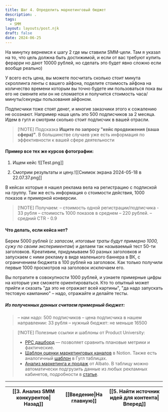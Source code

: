 ```yaml
---
title: Шаг 4. Определить маркетинговый бюджет
description: .
tags:
  - SMM
layout: layouts/post.njk
draft: false
date: 2024-06-25
---
```

На минутку вернемся к шагу 2 где мы ставили SMM-цели. Там я указал на то, что цель должна быть достижимой, и если от вас требуют купить ферарри но дают 10000 рублей, но сделать это будет явно сложно если вообще реально)

У всего есть цена, вы можете посчитать сколько стоит минута скроллинга ленты с вашего айфона, поделите стоимость айфона на количество времени которым вы точно будете им пользоваться пока вы его не смените или он не сломается и получится стоимость часа/минуты/секунды пользования айфоном.

Подписчики тоже стоят денег, и многие заказчики этого к сожалению не осознают. Например наша цель это 500 подписчиков за 2 месяца. Идем в гугл и смотрим сколько стоит подписчик в вашей отрасли. 

> [!NOTE] Подсказка
> **Ищите по запросу "кейс продвижения (ваша сфера)"**. В большинстве случаев уже есть информация по эффективности к вашей сфере деятельности

#### Пример все тех же курсов фотографии:

1. Ищем кейс
![[Test.png]]

2. Смотрим результаты и цену.![[Снимок экрана 2024-05-18 в 22.07.37.png]]

В кейсах которые я нашел реклама вела на регистрацию с подпиской на группу. Там же есть информация о стоимости действия, 1000 показов и примерной конверсии. 

> [!NOTE] Получаем:
> – стоимость одной регистрации/подписчика - 33 рубля
> – стоимость 1000 показов в среднем – 220 рублей.
> – средний CTR - 0.9

#### Что делать, если кейса нет?

Берем 5000 рублей (*с запасом, итоговые траты будут примерно 1000, сужу по своим экспериментам*) и делаем так называемый тест 50-ти заголовков. Креативим, придумываем 50 разных заголовков и запускаем с ними рекламу в виде маленького баннера в ВК, с ограничением бюджета в 100 рублей на заголовок. Как только получили первые 1000 просмотров на заголовок исключаем его. 

Вы потратите в совокупности 1000 рублей, и узнаете примерные цифры на которые уже сможете ориентироваться. Кто то опытный может прийти и сказать "да это не отражает всей картины", "да надо запускать тестовую кампанию" – надо, отражайте и делайте тесты.

##### Из полученных данных считаем примерный бюджет:

> – нам надо: 500 подписчиков
> – цена подписчика в нашем направлении: 33 рубля
> – нужный бюджет: не меньше 16500

> [!NOTE] Полезные ссылки и шаблоны от Product University:
> - [PPC дашборд](https://docs.google.com/spreadsheets/d/12-t9sIs205JqD1GdYc0WpvaoKD82qSp8V0DAZBeKmes/edit?usp=sharing&roistat_visit=315180) — позволяет сравнить плановые метрики и фактические.
> - [Шаблон оценки маркетинговых каналов](https://putemplates.notion.site/a61c68f3be2849aba44dd29c8519670f?roistat_visit=315180) в Notion. Также есть аналогичный [шаблон](https://docs.google.com/spreadsheets/d/1jxOA1WHhZF3bo_eaYpNzoc9sW0rKVjUhKdd5xIpx3jQ/edit?usp=sharing&roistat_visit=315180) в Гугл таблицах.
> - [Анализ маркетинга и продаж](https://docs.google.com/spreadsheets/d/1iPYvkbMTLQQiJVEHM0_BLH96VFtdOVWWyHvHSb9xOQ8/edit?usp=sharing&roistat_visit=315180) от Albato. В таблицу можно автоматически подгрузить данные из любых рекламных кабинетов, подробности в [статье](https://vc.ru/marketing/141339-shablon-tablicy-analiza-marketinga-i-prodazh?roistat_visit=315180).


<hr>

| [[3. Анализ SMM конкурентов\|Назад]] | [[Введение\|На главную]] | [[5. Найти источник идей для контента\|Вперед]] |
| ------------------------------------ | :----------------------: | :---------------------------------------------: |
